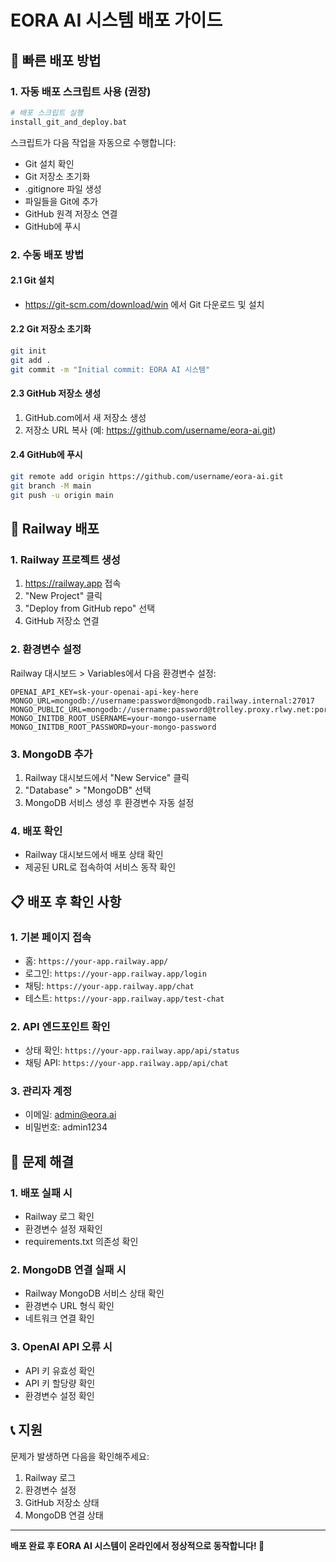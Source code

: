 # EORA AI 시스템 배포 가이드

## 🚀 빠른 배포 방법

### 1. 자동 배포 스크립트 사용 (권장)

```bash
# 배포 스크립트 실행
install_git_and_deploy.bat
```

스크립트가 다음 작업을 자동으로 수행합니다:
- Git 설치 확인
- Git 저장소 초기화
- .gitignore 파일 생성
- 파일들을 Git에 추가
- GitHub 원격 저장소 연결
- GitHub에 푸시

### 2. 수동 배포 방법

#### 2.1 Git 설치
- https://git-scm.com/download/win 에서 Git 다운로드 및 설치

#### 2.2 Git 저장소 초기화
```bash
git init
git add .
git commit -m "Initial commit: EORA AI 시스템"
```

#### 2.3 GitHub 저장소 생성
1. GitHub.com에서 새 저장소 생성
2. 저장소 URL 복사 (예: https://github.com/username/eora-ai.git)

#### 2.4 GitHub에 푸시
```bash
git remote add origin https://github.com/username/eora-ai.git
git branch -M main
git push -u origin main
```

## 🚂 Railway 배포

### 1. Railway 프로젝트 생성
1. https://railway.app 접속
2. "New Project" 클릭
3. "Deploy from GitHub repo" 선택
4. GitHub 저장소 연결

### 2. 환경변수 설정
Railway 대시보드 > Variables에서 다음 환경변수 설정:

```
OPENAI_API_KEY=sk-your-openai-api-key-here
MONGO_URL=mongodb://username:password@mongodb.railway.internal:27017
MONGO_PUBLIC_URL=mongodb://username:password@trolley.proxy.rlwy.net:port
MONGO_INITDB_ROOT_USERNAME=your-mongo-username
MONGO_INITDB_ROOT_PASSWORD=your-mongo-password
```

### 3. MongoDB 추가
1. Railway 대시보드에서 "New Service" 클릭
2. "Database" > "MongoDB" 선택
3. MongoDB 서비스 생성 후 환경변수 자동 설정

### 4. 배포 확인
- Railway 대시보드에서 배포 상태 확인
- 제공된 URL로 접속하여 서비스 동작 확인

## 📋 배포 후 확인 사항

### 1. 기본 페이지 접속
- 홈: `https://your-app.railway.app/`
- 로그인: `https://your-app.railway.app/login`
- 채팅: `https://your-app.railway.app/chat`
- 테스트: `https://your-app.railway.app/test-chat`

### 2. API 엔드포인트 확인
- 상태 확인: `https://your-app.railway.app/api/status`
- 채팅 API: `https://your-app.railway.app/api/chat`

### 3. 관리자 계정
- 이메일: admin@eora.ai
- 비밀번호: admin1234

## 🔧 문제 해결

### 1. 배포 실패 시
- Railway 로그 확인
- 환경변수 설정 재확인
- requirements.txt 의존성 확인

### 2. MongoDB 연결 실패 시
- Railway MongoDB 서비스 상태 확인
- 환경변수 URL 형식 확인
- 네트워크 연결 확인

### 3. OpenAI API 오류 시
- API 키 유효성 확인
- API 키 할당량 확인
- 환경변수 설정 확인

## 📞 지원

문제가 발생하면 다음을 확인해주세요:
1. Railway 로그
2. 환경변수 설정
3. GitHub 저장소 상태
4. MongoDB 연결 상태

---

**배포 완료 후 EORA AI 시스템이 온라인에서 정상적으로 동작합니다! 🎉** 